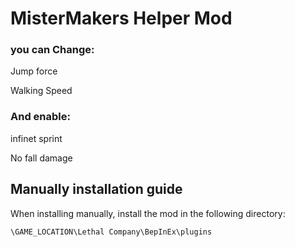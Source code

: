 # MisterMakers Helper Mod
### you can Change:

Jump force

Walking Speed

### And enable:

infinet sprint

No fall damage

## Manually installation guide
When installing manually, install the mod in the following directory:
```
\GAME_LOCATION\Lethal Company\BepInEx\plugins
```
